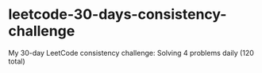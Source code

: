# leetcode-30-days-consistency-challenge
My 30-day LeetCode  consistency challenge: Solving 4 problems daily (120 total)
